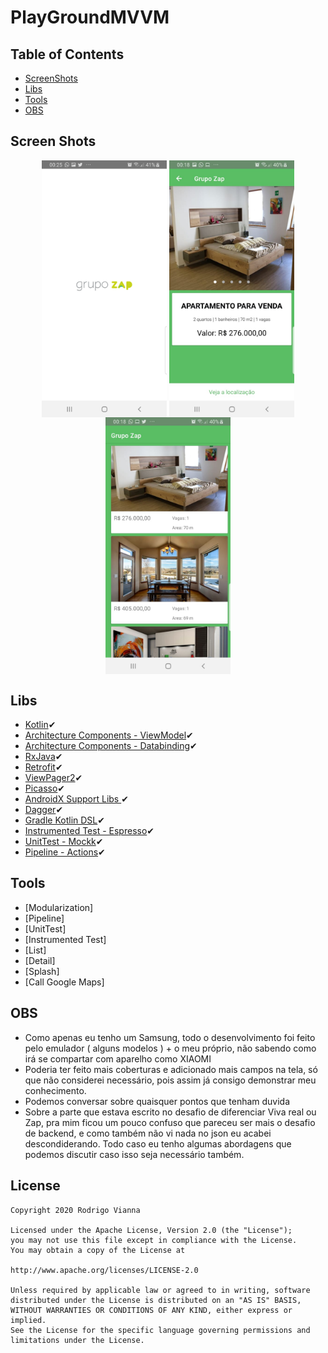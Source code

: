 # PlayGroundMVVM
  
 
## Table of Contents
* [ScreenShots](#screenshots)
* [Libs](#libs)
* [Tools](#tools)
* [OBS](#obs)

<a name="screenshots"></a>
## Screen Shots

<p align="center">
  <img src="screenshots/splash.jpeg" align="center" width=200>
  <img src="screenshots/one.jpeg" align="center" width=200>
  <img src="screenshots/two.jpeg" align="center" width=200>
</p>

<a name="libs"></a>
##  Libs
* [Kotlin](https://kotlinlang.org/)✔︎
* [Architecture Components - ViewModel](https://developer.android.com/topic/libraries/architecture/viewmodel)✔︎
* [Architecture Components - Databinding](https://developer.android.com/topic/libraries/data-binding)✔︎
* [RxJava](https://github.com/ReactiveX/RxJava)✔︎
* [Retrofit](http://square.github.io/retrofit/)✔︎
* [ViewPager2](https://developer.android.com/jetpack/androidx/releases/viewpager2)✔︎
* [Picasso](http://square.github.io/picasso/)✔︎
* [AndroidX Support Libs ](https://developer.android.com/jetpack/androidx) ✔︎
* [Dagger](https://github.com/google/dagger)✔︎
* [Gradle Kotlin DSL](https://docs.gradle.org/current/userguide/kotlin_dsl.html)✔︎
* [Instrumented Test - Espresso](https://developer.android.com/training/testing/espresso/index.html)✔︎
* [UnitTest - Mockk](https://github.com/mockk/mockk)✔︎
* [Pipeline - Actions](https://docs.github.com/en/actions/reference/workflow-syntax-for-github-actions#about-yaml-syntax-for-workflows)✔︎

<a name="tools"></a>
##  Tools

* [Modularization]
* [Pipeline]
* [UnitTest]
* [Instrumented Test]
* [List]
* [Detail]
* [Splash]
* [Call Google Maps]

<a name="obs"/></a>
## OBS
 * Como apenas eu tenho um Samsung, todo o desenvolvimento foi feito pelo emulador ( alguns modelos ) + o meu próprio, não sabendo como irá
 se compartar com aparelho como XIAOMI
 * Poderia ter feito mais coberturas e adicionado mais campos na tela, só que não considerei necessário, pois assim já consigo demonstrar meu conhecimento.
 * Podemos conversar sobre quaisquer pontos que tenham duvida
 * Sobre a parte que estava escrito no desafio de diferenciar Viva real ou Zap, pra mim ficou um pouco confuso que pareceu ser mais o desafio de backend, e como também não vi nada no json eu acabei descondiderando. Todo caso eu tenho algumas abordagens que podemos discutir caso isso seja necessário também.
    
License
-------

    Copyright 2020 Rodrigo Vianna

    Licensed under the Apache License, Version 2.0 (the "License");
    you may not use this file except in compliance with the License.
    You may obtain a copy of the License at

    http://www.apache.org/licenses/LICENSE-2.0

    Unless required by applicable law or agreed to in writing, software
    distributed under the License is distributed on an "AS IS" BASIS,
    WITHOUT WARRANTIES OR CONDITIONS OF ANY KIND, either express or implied.
    See the License for the specific language governing permissions and
    limitations under the License.
